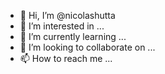 - 👋 Hi, I’m @nicolashutta
- 👀 I’m interested in ...
- 🌱 I’m currently learning ...
- 💞️ I’m looking to collaborate on ...
- 📫 How to reach me ...

<!---
nicolashutta/nicolashutta is a ✨ special ✨ repository because its `README.md` (this file) appears on your GitHub profile.
You can click the Preview link to take a look at your changes.
--->
